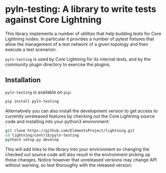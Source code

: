 # pyln-testing: A library to write tests against Core Lightning

This library implements a number of utilities that help building tests for
Core Lightning nodes. In particular it provides a number of pytest fixtures that
allow the management of a test network of a given topology and then execute a
test scenarion.

`pyln-testing` is used by Core Lightning for its internal tests, and by the
community plugin directory to exercise the plugins.

## Installation

`pyln-testing` is available on `pip`:

```bash
pip install pyln-testing
```

Alternatively you can also install the development version to get access to
currently unreleased features by checking out the Core Lightning source code and
installing into your python3 environment:

```bash
git clone https://github.com/ElementsProject/lightning.git
cd lightning/contrib/pyln-testing
python3 setup.py develop
```

This will add links to the library into your environment so changing the
checked out source code will also result in the environment picking up these
changes. Notice however that unreleased versions may change API without
warning, so test thoroughly with the released version.

